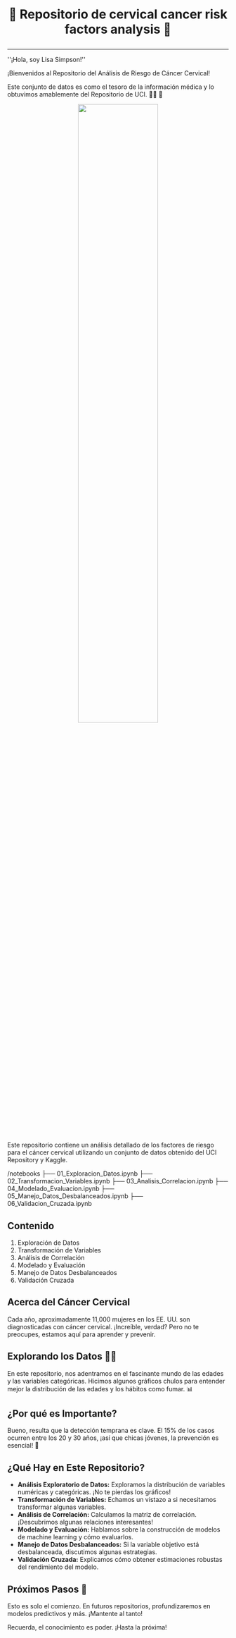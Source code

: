 # <p align="center">🌙 Repositorio de cervical cancer risk factors analysis 🤖</p>


---
''¡Hola, soy Lisa Simpson!''

¡Bienvenidos al Repositorio del Análisis de Riesgo de Cáncer Cervical!

Este conjunto de datos es como el tesoro de la información médica y lo obtuvimos amablemente del Repositorio de UCI. 🏴‍☠️ 🌟

<p align="center" width="100%">
    <img width="60%" src="https://github.com/Kzamudioq/IA/assets/138271936/94d4e51e-2ba4-4ca8-973d-9d153c5d3cf8"> 
</p>

Este repositorio contiene un análisis detallado de los factores de riesgo para el cáncer cervical utilizando un conjunto de datos obtenido del UCI Repository y Kaggle.

/notebooks
    ├── 01_Exploracion_Datos.ipynb
    ├── 02_Transformacion_Variables.ipynb
    ├── 03_Analisis_Correlacion.ipynb
    ├── 04_Modelado_Evaluacion.ipynb
    ├── 05_Manejo_Datos_Desbalanceados.ipynb
    ├── 06_Validacion_Cruzada.ipynb

## Contenido

1. Exploración de Datos
2. Transformación de Variables
3. Análisis de Correlación
4. Modelado y Evaluación
5. Manejo de Datos Desbalanceados
6. Validación Cruzada

## Acerca del Cáncer Cervical

Cada año, aproximadamente 11,000 mujeres en los EE. UU. son diagnosticadas con cáncer cervical. ¡Increíble, verdad? Pero no te preocupes, estamos aquí para aprender y prevenir.

## Explorando los Datos 🕵️‍♀️

En este repositorio, nos adentramos en el fascinante mundo de las edades y las variables categóricas. Hicimos algunos gráficos chulos para entender mejor la distribución de las edades y los hábitos como fumar. 📊

## ¿Por qué es Importante?

Bueno, resulta que la detección temprana es clave. El 15% de los casos ocurren entre los 20 y 30 años, ¡así que chicas jóvenes, la prevención es esencial! 💪

## ¿Qué Hay en Este Repositorio?

- **Análisis Exploratorio de Datos:** Exploramos la distribución de variables numéricas y categóricas. ¡No te pierdas los gráficos!
- **Transformación de Variables:** Echamos un vistazo a si necesitamos transformar algunas variables.
- **Análisis de Correlación:** Calculamos la matriz de correlación. ¡Descubrimos algunas relaciones interesantes!
- **Modelado y Evaluación:** Hablamos sobre la construcción de modelos de machine learning y cómo evaluarlos.
- **Manejo de Datos Desbalanceados:** Si la variable objetivo está desbalanceada, discutimos algunas estrategias.
- **Validación Cruzada:** Explicamos cómo obtener estimaciones robustas del rendimiento del modelo.

## Próximos Pasos 🚀

Esto es solo el comienzo. En futuros repositorios, profundizaremos en modelos predictivos y más. ¡Mantente al tanto!

Recuerda, el conocimiento es poder. ¡Hasta la próxima!



